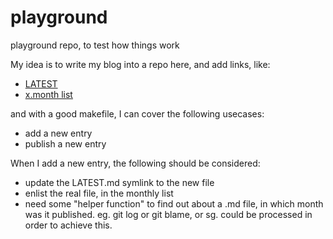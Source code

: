 # playground
playground repo, to test how things work

My idea is to write my blog into a repo here, and add links, like:
* [LATEST](LATEST.md)
* [x.month list](month.md)

and with a good makefile, I can cover the following usecases:
* add a new entry
* publish a new entry

When I add a new entry, the following should be considered:
* update the LATEST.md symlink to the new file
* enlist the real file, in the monthly list
* need some "helper function" to find out about a .md file, in which month was it published. eg. git log or git blame, or sg. could be processed in order to achieve this.
